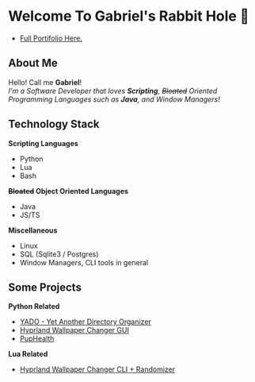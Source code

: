 # Welcome To Gabriel's Rabbit Hole 🐇
- [Full Portifolio Here.](https://codedbygabriel.github.io/pages/)
## About Me

Hello! Call me **Gabriel**!  
*I'm a Software Developer that loves **Scripting**, ~~Bloated~~ Oriented Programming Languages such as **Java**, and Window Managers!*

## Technology Stack

**Scripting Languages**
- Python
- Lua
- Bash

**~~Bloated~~ Object Oriented Languages**
- Java
- JS/TS

**Miscellaneous**
- Linux
- SQL (Sqlite3 / Postgres)
- Window Managers, CLI tools in general

## Some Projects

**Python Related**
- [YADO - Yet Another Directory Organizer](https://www.github.com/codedbygabriel/yado)
- [Hyprland Wallpaper Changer GUI](https://www.github.com/codedbygabriel/pywpp)
- [PupHealth](https://www.github.com/codedbygabriel/puphealth)

**Lua Related**
- [Hyprland Wallpaper Changer CLI + Randomizer](https://www.github.com/codedbygabriel/HyprlandWallpaperChanger)
